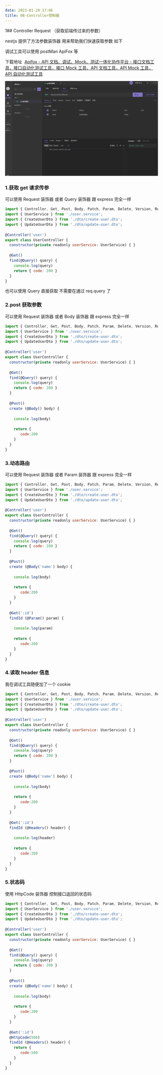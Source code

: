 ```yaml
---
date: 2023-01-28 17:06
title: 08-Controller控制器
---
```


1## Controller Request （获取前端传过来的参数）

nestjs 提供了方法参数装饰器 用来帮助我们快速获取参数 如下

调试工具可以使用 postMan ApiFox 等

下载地址  [Apifox - API 文档、调试、Mock、测试一体化协作平台 - 接口文档工具，接口自动化测试工具，接口 Mock 工具，API 文档工具，API Mock 工具，API 自动化测试工具](https://www.apifox.cn/?utm_source=baidu_sem1 "Apifox - API 文档、调试、Mock、测试一体化协作平台 -      接口文档工具，接口自动化测试工具，接口Mock工具，API文档工具，API      Mock工具，API自动化测试工具")

![](./_images/image-2023-01-28_17-07-45-937-08-Controller控制器.png)

### 1.获取 get 请求传参

可以使用 Request 装饰器 或者 Query 装饰器 跟 express 完全一样

```js
import { Controller, Get, Post, Body, Patch, Param, Delete, Version, Request, Query } from '@nestjs/common';
import { UserService } from './user.service';
import { CreateUserDto } from './dto/create-user.dto';
import { UpdateUserDto } from './dto/update-user.dto';

@Controller('user')
export class UserController {
  constructor(private readonly userService: UserService) { }

  @Get()
  find(@Query() query) {
    console.log(query)
    return { code: 200 }
  }
}
```

也可以使用 Query 直接获取 不需要在通过 req.query 了

### 2.post 获取参数

可以使用 Request 装饰器 或者 Body 装饰器 跟 express 完全一样

```js
import { Controller, Get, Post, Body, Patch, Param, Delete, Version, Request, Query } from '@nestjs/common';
import { UserService } from './user.service';
import { CreateUserDto } from './dto/create-user.dto';
import { UpdateUserDto } from './dto/update-user.dto';

@Controller('user')
export class UserController {
  constructor(private readonly userService: UserService) { }

  @Get()
  find(@Query() query) {
    console.log(query)
    return { code: 200 }
  }

  @Post()
  create (@Body() body) {

    console.log(body)

    return {
       code:200
    }
  }
}
```

### 3.动态路由

可以使用 Request 装饰器 或者 Param 装饰器 跟 express 完全一样

```js
import { Controller, Get, Post, Body, Patch, Param, Delete, Version, Request, Query } from '@nestjs/common';
import { UserService } from './user.service';
import { CreateUserDto } from './dto/create-user.dto';
import { UpdateUserDto } from './dto/update-user.dto';

@Controller('user')
export class UserController {
  constructor(private readonly userService: UserService) { }

  @Get()
  find(@Query() query) {
    console.log(query)
    return { code: 200 }
  }

  @Post()
  create (@Body('name') body) {

    console.log(body)

    return {
       code:200
    }
  }

  @Get(':id')
  findId (@Param() param) {

    console.log(param)

    return {
       code:200
    }
  }
}
```

### 4.读取 header 信息

我在调试工具随便加了一个 cookie

```js
import { Controller, Get, Post, Body, Patch, Param, Delete, Version, Request, Query, Ip, Header, Headers } from '@nestjs/common';
import { UserService } from './user.service';
import { CreateUserDto } from './dto/create-user.dto';
import { UpdateUserDto } from './dto/update-user.dto';

@Controller('user')
export class UserController {
  constructor(private readonly userService: UserService) { }

  @Get()
  find(@Query() query) {
    console.log(query)
    return { code: 200 }
  }

  @Post()
  create (@Body('name') body) {

    console.log(body)

    return {
       code:200
    }
  }

  @Get(':id')
  findId (@Headers() header) {

    console.log(header)

    return {
       code:200
    }
  }
}
```

### 5.状态码

使用 HttpCode 装饰器 控制接口返回的状态码

```js
import { Controller, Get, Post, Body, Patch, Param, Delete, Version, Request, Query, Ip, Header, Headers, HttpCode } from '@nestjs/common';
import { UserService } from './user.service';
import { CreateUserDto } from './dto/create-user.dto';
import { UpdateUserDto } from './dto/update-user.dto';

@Controller('user')
export class UserController {
  constructor(private readonly userService: UserService) { }

  @Get()
  find(@Query() query) {
    console.log(query)
    return { code: 200 }
  }

  @Post()
  create (@Body('name') body) {

    console.log(body)

    return {
       code:200
    }
  }

  @Get(':id')
  @HttpCode(500)
  findId (@Headers() header) {
    return {
       code:500
    }
  }
}
```